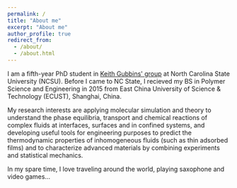 ```yaml
---
permalink: /
title: "About me"
excerpt: "About me"
author_profile: true
redirect_from: 
  - /about/
  - /about.html
---
```


I am a fifth-year PhD student in [Keith Gubbins' group](https://www.cbe.ncsu.edu/people/keg/) at North Carolina State University (NCSU). Before I came to NC State, I recieved my BS in Polymer Science and Engineering in 2015 from East China University of Science & Technology (ECUST), Shanghai, China.

My research interests are applying molecular simulation and theory to understand the phase equilibria, transport and chemical reactions of complex fluids at interfaces, surfaces and in confined systems, and developing useful tools for engineering purposes to predict the thermodynamic properties of inhomogeneous fluids (such as thin adsorbed films) and to characterize advanced materials by combining experiments and statistical mechanics. 

In my spare time, I love traveling around the world, playing saxophone and video games...
